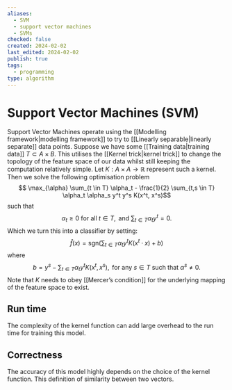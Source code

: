 ```yaml
---
aliases:
  - SVM
  - support vector machines
  - SVMs
checked: false
created: 2024-02-02
last_edited: 2024-02-02
publish: true
tags:
  - programming
type: algorithm
---
```

# Support Vector Machines (SVM)

Support Vector Machines operate using the [[Modelling framework|modelling framework]] to try to [[Linearly separable|linearly separate]] data points. Suppose we have some [[Training data|training data]] $T \subset A \times B$. This utilises the [[Kernel trick|kernel trick]] to change the topology of the feature space of our data whilst still keeping the computation relatively simple. Let $K: A \times A \rightarrow \mathbb{R}$ represent such a kernel. Then we solve the following optimisation problem
$$ \max_{\alpha} \sum_{t \in T} \alpha_t - \frac{1}{2} \sum_{t,s \in T} \alpha_t \alpha_s y^t y^s K(x^t, x^s)$$ such that
$$ \alpha_t \geq 0 \mbox{ for all } t \in T, \mbox{ and } \sum_{t \in T} \alpha_ty^t = 0.$$
Which we turn this into a classifier by setting:
$$
\hat{f}(x) = \mbox{sgn}\left ( \sum_{t \in T} \alpha_t y^t K(x^t \cdot x) + b \right )$$
where 
$$
b = y^s - \sum_{t \in T} \alpha_t y^t K(x^t, x^s), \mbox{ for any } s \in T \mbox{ such that } \alpha^s \not = 0.
$$
Note that $K$ needs to obey [[Mercer’s condition]] for the underlying mapping of the feature space to exist.

## Run time

The complexity of the kernel function can add large overhead to the run time for training this model.

## Correctness

The accuracy of this model highly depends on the choice of the kernel function. This definition of similarity between two vectors. 